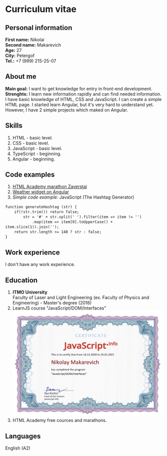 # Curriculum vitae

## Personal information
**First name:** Nikolai \
**Second name:** Makarevich \
**Age:** 27 \
**City:** Petergof \
**Tel.:** +7 (999) 215-25-07

## About me
**Main goal:** I want to get knowledge for entry in front-end development. \
**Strenghts:** I learn new information rapidly and can find needed information. I have basic knowledge of HTML, CSS and JavaScript. I can create a simple HTML page. I started learn Angular, but it's very hard to understand yet. However, I have 2 simple projects which maked on Angular.

## Skills 
1. HTML - basic level.
2. CSS - basic level.
3. JavaScript - basic level.
4. TypeScript - beginning.
5. Angular - beginning.

## Code examples
1. [HTML Academy marathon Zaverstai](https://github.com/NMakarevich/Zaverstai_3.0, "Project Repository")
2. [Weather widget on Angular](https://github.com/NMakarevich/HotWeatherWidget, "Project Repository")
3. *Simple code example:*
JavaScript (The Hashtag Generator)
<pre><code>function generateHashtag (str) {
    if(!str.trim()) return false;
        str = '#' + str.split(' ').filter(item => item != '')
            .map(item => item[0].toUpperCase() + item.slice(1)).join('');
    return str.length <= 140 ? str : false;
}</code></pre>

## Work experience
I don't have any work experience. 

## Education
1. **ITMO University** \
   Faculty of Laser and Light Engineering (ex. Faculty of Physics and Engineering) - Master's degree (2018)
2. LearnJS course "JavaScript/DOM/Interfaces" ![Certificate](/img/certificate.jpg)
3. HTML Academy free cources and marathons.

## Languages
English (A2)